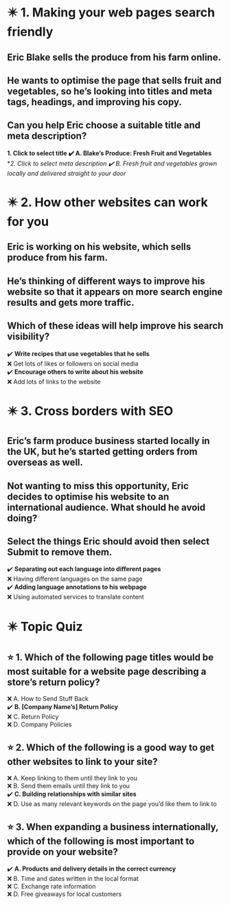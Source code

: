 # :eight_pointed_black_star: 1. Making your web pages search friendly

## Eric Blake sells the produce from his farm online.

## He wants to optimise the page that sells fruit and vegetables, so he’s looking into titles and meta tags, headings, and improving his copy.

## Can you help Eric choose a suitable title and meta description?

**1. Click to select title :heavy_check_mark: A. Blake’s Produce: Fresh Fruit and Vegetables**\
**2. Click to select meta description :heavy_check_mark: B. Fresh fruit and vegetables grown locally and delivered straight to your door*

# :eight_pointed_black_star: 2. How other websites can work for you

## Eric is working on his website, which sells produce from his farm.

## He’s thinking of different ways to improve his website so that it appears on more search engine results and gets more traffic.

## Which of these ideas will help improve his search visibility?

:heavy_check_mark: **Write recipes that use vegetables that he sells**\
:x: Get lots of likes or followers on social media\
:heavy_check_mark: **Encourage others to write about his website**\
:x: Add lots of links to the website

# :eight_pointed_black_star: 3. Cross borders with SEO

## Eric’s farm produce business started locally in the UK, but he’s started getting orders from overseas as well.

## Not wanting to miss this opportunity, Eric decides to optimise his website to an international audience. What should he avoid doing?

## Select the things Eric should avoid then select Submit to remove them.

:heavy_check_mark: **Separating out each language into different pages**\
:x: Having different languages on the same page\
:heavy_check_mark: **Adding language annotations to his webpage**\
:x: Using automated services to translate content

# :eight_pointed_black_star: Topic Quiz

## :star: 1. Which of the following page titles would be most suitable for a website page describing a store’s return policy?

:x: A. How to Send Stuff Back\
:heavy_check_mark: **B. [Company Name’s] Return Policy**\
:x: C. Return Policy\
:x: D. Company Policies

## :star: 2. Which of the following is a good way to get other websites to link to your site? 

:x: A. Keep linking to them until they link to you\
:x: B. Send them emails until they link to you\
:heavy_check_mark: **C. Building relationships with similar sites**\
:x: D. Use as many relevant keywords on the page you’d like them to link to

## :star: 3. When expanding a business internationally, which of the following is most important to provide on your website? 

:heavy_check_mark: **A. Products and delivery details in the correct currency**\
:x: B. Time and dates written in the local format\
:x: C. Exchange rate information\
:x: D. Free giveaways for local customers